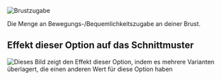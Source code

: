 ![Brustzugabe](./chestease.svg)

Die Menge an Bewegungs-/Bequemlichkeitszugabe an deiner Brust.

## Effekt dieser Option auf das Schnittmuster

![Dieses Bild zeigt den Effekt dieser Option, indem es mehrere Varianten überlagert, die einen anderen Wert für diese Option haben](carlton_chestease_sample.svg "Effekt dieser Option auf das Schnittmuster")
